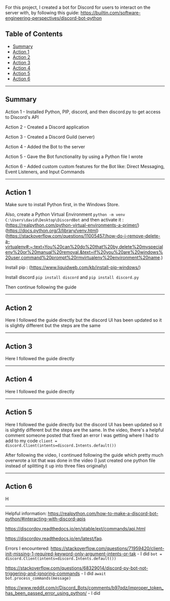 For this project, I created a bot for Discord for users to interact on the server with, by following this guide: https://builtin.com/software-engineering-perspectives/discord-bot-python

## Table of Contents
- [Summary](#Summary)
- [Action 1](#Action-1)
- [Action 2](#Action-2)
- [Action 3](#Action-3)
- [Action 4](#Action-4)
- [Action 5](#Action-5)
- [Action 6](#Action-6)
  
***
## Summary
Action 1 - Installed Python, PIP, discord, and then discord.py to get access to Discord's API

Action 2 - Created a Discord application

Action 3 - Created a Discord Guild (server)

Action 4 - Added the Bot to the server

Action 5 - Gave the Bot functionality by using a Python file I wrote

Action 6 - Added custom custom features for the Bot like: Direct Messaging, Event Listeners, and Input Commands

***

## Action 1 
Make sure to install Python first, in the Windows Store. 

Also, create a Python Virtual Environment `python -m venv C:\Users\david\Desktop\DiscordBot` and then activate it : (https://realpython.com/python-virtual-environments-a-primer/)(https://docs.python.org/3/library/venv.html)(https://stackoverflow.com/questions/11005457/how-do-i-remove-delete-a-virtualenv#:~:text=You%20can%20do%20that%20by,delete%20myspecialenv%20or%20manual%20removal.&text=if%20you%20are%20windows%20user,command%20prompt%20rmvirtualenv%20environment%20name.)

Install pip : (https://www.liquidweb.com/kb/install-pip-windows/)

Install discord `pip install discord` and `pip install discord.py`

Then continue following the guide
***
## Action 2
Here I followed the guide directly but the discord UI has been updated so it is slightly different but the steps are the same
***
## Action 3
Here I followed the guide directly
***
## Action 4
Here I followed the guide directly
***
## Action 5
Here I followed the guide directly but the discord UI has been updated so it is slightly different but the steps are the same. In the video, there's a helpful comment someone posted that fixed an error I was getting where I had to add to my code `client = discord.Client(intents=discord.Intents.default())`

After following the video, I continued following the guide which pretty much overwrote a lot that was done in the video (I just created one python file instead of splitting it up into three files originally)
***
## Action 6
H
***
Helpful information:
https://realpython.com/how-to-make-a-discord-bot-python/#interacting-with-discord-apis

https://discordpy.readthedocs.io/en/stable/ext/commands/api.html

https://discordpy.readthedocs.io/en/latest/faq.

Errors I encountered:
https://stackoverflow.com/questions/71959420/client-init-missing-1-required-keyword-only-argument-intents-or-tak - I did `bot = discord.Client(intents=discord.Intents.default())`

https://stackoverflow.com/questions/68329014/discord-py-bot-not-triggering-and-ignoring-commands - I did `await bot.process_commands(message)`

https://www.reddit.com/r/Discord_Bots/comments/b97qdz/improper_token_has_been_passed_error_using_python/ - I did 
